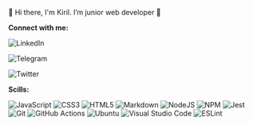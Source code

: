 👋 Hi there, I'm Kiril.
I’m junior web developer 🌱

**Connect with me:**

  ![LinkedIn](https://img.shields.io/badge/linkedin-%230077B5.svg?style=for-the-badge&logo=linkedin&logoColor=white)
  
  ![Telegram](https://img.shields.io/badge/Telegram-2CA5E0?style=for-the-badge&logo=telegram&logoColor=white)
  
  ![Twitter](https://img.shields.io/badge/Twitter-%231DA1F2.svg?style=for-the-badge&logo=Twitter&logoColor=white)
  

**Scills:**

![JavaScript](https://img.shields.io/badge/javascript-%23323330.svg?style=for-the-badge&logo=javascript&logoColor=%23F7DF1E) ![CSS3](https://img.shields.io/badge/css3-%231572B6.svg?style=for-the-badge&logo=css3&logoColor=white) ![HTML5](https://img.shields.io/badge/html5-%23E34F26.svg?style=for-the-badge&logo=html5&logoColor=white) ![Markdown](https://img.shields.io/badge/markdown-%23000000.svg?style=for-the-badge&logo=markdown&logoColor=white) ![NodeJS](https://img.shields.io/badge/node.js-6DA55F?style=for-the-badge&logo=node.js&logoColor=white) ![NPM](https://img.shields.io/badge/NPM-%23000000.svg?style=for-the-badge&logo=npm&logoColor=white) ![Jest](https://img.shields.io/badge/-jest-%23C21325?style=for-the-badge&logo=jest&logoColor=white) ![Git](https://img.shields.io/badge/git-%23F05033.svg?style=for-the-badge&logo=git&logoColor=white) ![GitHub Actions](https://img.shields.io/badge/github%20actions-%232671E5.svg?style=for-the-badge&logo=githubactions&logoColor=white) ![Ubuntu](https://img.shields.io/badge/Ubuntu-E95420?style=for-the-badge&logo=ubuntu&logoColor=white) ![Visual Studio Code](https://img.shields.io/badge/Visual%20Studio%20Code-0078d7.svg?style=for-the-badge&logo=visual-studio-code&logoColor=white) ![ESLint](https://img.shields.io/badge/ESLint-4B3263?style=for-the-badge&logo=eslint&logoColor=white)
